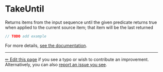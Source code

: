 # TakeUntil

Returns items from the input sequence until the given predicate returns true
when applied to the current source item; that item will be the last returned

```c# --destination-file ../code/Program.cs --region statements --project ../code/TryMoreLinq.csproj
// TODO add example
```

For more details, [see the documentation][doc].

---

[&#x270F; Edit this page][edit] if you see a typo or wish to contribute an
improvement. Alternatively, you can also [report an issue you see][issue].


[edit]: https://github.com/morelinq/try/edit/master/m/take-until.md
[issue]: https://github.com/morelinq/try/issues/new?title=TakeUntil
[doc]: https://morelinq.github.io/3.1/ref/api/html/M_MoreLinq_MoreEnumerable_TakeUntil__1.htm
